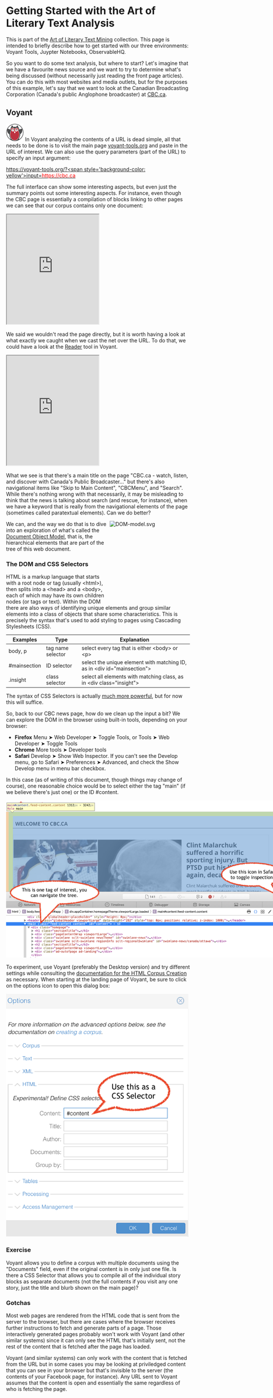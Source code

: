 # Getting Started with the Art of Literary Text Analysis

This is part of the [Art of Literary Text Mining](../) collection. This page is intended to briefly describe how to get started with our three environments: Voyant Tools, Juypter Notebooks, ObservableHQ.

So you want to do some text analysis, but where to start? Let's imagine that we have a favourite news source and we want to try to determine what's being discussed (without necessarily just reading the front page articles). You can do this with most websites and media outlets, but for the purposes of this example, let's say that we want to look at the Canadian Broadcasting Corporation (Canada's public Anglophone broadcaster) at [CBC.ca](https://cbc.ca).

## Voyant

![Voyant](../images/voyant48.png) In Voyant analyzing the contents of a URL is dead simple, all that needs to be done is to visit the main page [voyant-tools.org](https://voyant-tools.org) and paste in the URL of interest. We can also use the query parameters (part of the URL) to specify an input argument:

[https://voyant-tools.org/?<span style='background-color: yellow'>input=<span style='color: red'>https://cbc.ca</span></span>](https://voyant-tools.org/?corpus=9094634e2f37d5e29cf93431c4c7bb5a&input=https://www.cbc.ca)

The full interface can show some interesting aspects, but even just the summary points out some interesting aspects. For instance, even though the CBC page is essentially a compilation of blocks linking to other pages we can see that our corpus contains only one document:

<iframe src="https://voyant-tools.org/?corpus=9094634e2f37d5e29cf93431c4c7bb5a&input=https://www.cbc.ca&view=summary" style="width: 50%; max-width: 500px; height: 300px"></iframe>

We said we wouldn't read the page directly, but it is worth having a look at what exactly we caught when we cast the net over the URL. To do that, we could have a look at the [Reader](https://voyant-tools.org/docs/#!/guide/reader) tool in Voyant.

<iframe src="https://voyant-tools.org/?corpus=9094634e2f37d5e29cf93431c4c7bb5a&input=https://www.cbc.ca&view=reader" style="width: 50%; max-width: 500px; height: 300px"></iframe>

What we see is that there's a main title on the page "CBC.ca - watch, listen, and discover with Canada's Public Broadcaster…" but there's also navigational items like "Skip to Main Content", "CBCMenu", and "Search". While there's nothing wrong with that necessarily, it may be misleading to think that the news is talking about search (and rescue, for instance), when we have a keyword that is really from the navigational elements of the page (sometimes called paratextual elements). Can we do better?

<img alt="DOM-model.svg" src="//upload.wikimedia.org/wikipedia/commons/thumb/5/5a/DOM-model.svg/220px-DOM-model.svg.png" decoding="async" width="220" height="228" srcset="//upload.wikimedia.org/wikipedia/commons/thumb/5/5a/DOM-model.svg/330px-DOM-model.svg.png 1.5x, //upload.wikimedia.org/wikipedia/commons/thumb/5/5a/DOM-model.svg/440px-DOM-model.svg.png 2x" data-file-width="428" data-file-height="443" style="float: right"> We can, and the way we do that is to dive into an exploration of what's called the [Document Object Model](https://en.wikipedia.org/wiki/Document_Object_Model), that is, the hierarchical elements that are part of the tree of this web document.

### The DOM and CSS Selectors

HTML is a markup language that starts with a root node or tag (usually &lt;html&gt;), then splits into a &lt;head&gt; and a &lt;body&gt;, each of which may have its own children nodes (or tags or text). Within the DOM there are also ways of identifying unique elements and group similar elements into a class of objects that share some characteristics. This is precisely the syntax that's used to add styling to pages using Cascading Stylesheets (CSS).

| Examples | Type | Explanation |
|-|-|-|
| body, p | tag name selector | select every tag that is either &lt;body&gt; or &lt;p&gt; |
| #mainsection | ID selector | select the unique element with matching ID, as in &lt;div id="mainsection"&gt; |
| .insight | class selector | select all elements with matching class, as in &lt;div class="insight"&gt; |

The syntax of CSS Selectors is actually [much more powerful](https://en.wikipedia.org/wiki/Cascading_Style_Sheets#Selector), but for now this will suffice.

So, back to our CBC news page, how do we clean up the input a bit? We can explore the DOM in the browser using built-in tools, depending on your browser:

* **Firefox** Menu  ➤ Web Developer ➤ Toggle Tools, or Tools ➤ Web Developer ➤ Toggle Tools
* **Chrome** More tools ➤ Developer tools
* **Safari** Develop ➤ Show Web Inspector. If you can't see the Develop menu, go to Safari ➤ Preferences ➤ Advanced, and check the Show Develop menu in menu bar checkbox. 

In this case (as of writing of this document, though things may change of course), one reasonable choice would be to select either the tag "main" (if we believe there's just one) or the ID #content.

<img src="inspect.png" alt="DOM Inspect" style="max-width: 800px" >

To experiment, use Voyant (preferably the Desktop version) and try different settings while consulting the [documentation for the HTML Corpus Creation](https://voyant-tools.org/docs/#!/guide/corpuscreator-section-html) as necessary. When starting at the landing page of Voyant, be sure to click on the options icon to open this dialog box:

<img src="html-options.png" alt="HTML Options" style="max-width: 500px" >

### Exercise

Voyant allows you to define a corpus with multiple documents using the "Documents" field, even if the original content is in only just one file. Is there a CSS Selector that allows you to compile all of the individual story blocks as separate documents (not the full contents if you visit any one story, just the title and blurb shown on the main page)?

### Gotchas

Most web pages are rendered from the HTML code that is sent from the server to the browser, but there are cases where the browser receives further instructions to fetch and generate parts of a page. Those interactively generated pages probably won't work with Voyant (and other similar systems) since it can only see the HTML that's initially sent, not the rest of the content that is fetched after the page has loaded.

Voyant (and similar systems) can only work with the content that is fetched from the URL but in some cases you may be looking at priviledged content that you can see in your browser but that's invisible to the server (the contents of your Facebook page, for instance). Any URL sent to Voyant assumes that the content is open and essentially the same regardless of who is fetching the page.